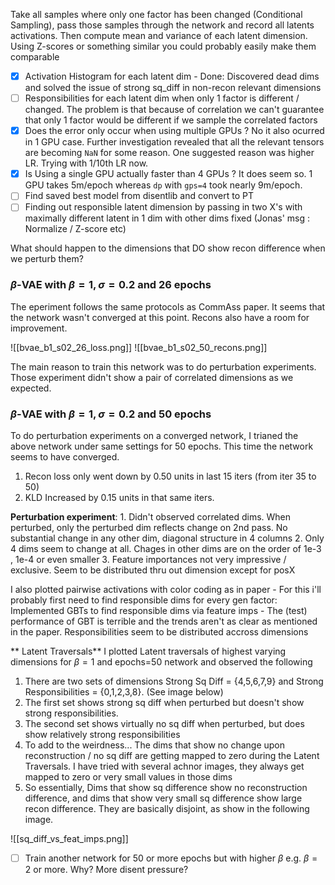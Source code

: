 Take all samples where only one factor has been changed (Conditional Sampling), pass those samples through the network and record all latents activations. Then compute mean and variance of each latent dimension. Using Z-scores or something similar you could probably easily make them comparable

- [x] Activation Histogram for each latent dim - Done: Discovered dead dims and solved the issue of strong sq_diff in non-recon relevant dimensions
- [ ] Responsibilities for each latent dim when only 1 factor is different / changed. The problem is that because of correlation we can't guarantee that only 1 factor would be different if we sample the correlated factors
- [x] Does the error only occur when using multiple GPUs ? No it also ocurred in 1 GPU case. Further investigation revealed that all the relevant tensors are becoming `NaN` for some reason. One suggested reason was higher LR. Trying with 1/10th LR now.
- [x] Is Using a single GPU actually faster than 4 GPUs ? It does seem so. 1 GPU takes 5m/epoch whereas `dp` with `gps=4` took nearly 9m/epoch.
- [ ] Find saved best model from disentlib and convert to PT
- [ ] Finding out responsible latent dimension by passing in two X's with maximally different latent in 1 dim with other dims fixed (Jonas' msg : Normalize / Z-score etc)

What should happen to the dimensions that DO show recon difference when we perturb them?






### $\beta$-VAE  with $\beta = 1, \sigma = 0.2$ and 26 epochs
The eperiment follows the same protocols as CommAss paper. It seems that the network wasn't converged at this point. Recons also have a room for improvement.

![[bvae_b1_s02_26_loss.png]]
![[bvae_b1_s02_50_recons.png]]

The main reason to train this network was to do perturbation experiments. Those experiment didn't show a pair of correlated dimensions as we expected.

### $\beta$-VAE  with $\beta = 1, \sigma = 0.2$ and 50 epochs

To do perturbation experiments on a converged network, I trianed the above network under same settings for 50 epochs. This time the network seems to have converged.
1. Recon loss only went down by 0.50 units in last 15 iters (from iter 35 to 50)
2. KLD Increased by 0.15 units in that same iters.

**Perturbation experiment**:
	1. Didn't observed correlated dims. When perturbed, only the perturbed dim reflects change on 2nd pass. No substantial change in any other dim, diagonal structure in 4 columns
	2. Only 4 dims seem to change at all. Chages in other dims are on the order of 1e-3 , 1e-4 or even smaller
	3. Feature importances not very impressive / exclusive. Seem to be distributed thru out dimension except for posX

I also plotted pairwise activations with color coding as in paper
	- For this i'll probably first need to find responsible dims for every gen factor: Implemented GBTs to find responsible dims via feature imps
	- The (test) performance of GBT is terrible and the trends aren't as clear as mentioned in the paper. Responsibilities seem to be distributed accross dimensions

** Latent Traversals**
I plotted Latent traversals of highest varying dimensions for $\beta=1$ and epochs=50 network and observed the following
1. There are two sets of dimensions Strong Sq Diff =  {4,5,6,7,9} and Strong Responsibilities = {0,1,2,3,8}. (See image below)
2. The first set shows strong sq diff when perturbed but doesn't show strong responsibilities. 
3. The second set shows virtually no sq diff when perturbed, but does show relatively strong responsibilities
4. To add to the weirdness... The dims that show no change upon reconstruction / no sq diff are getting mapped to zero during the Latent Traversals. I have tried with several achnor images, they always get mapped to zero or very small values in those dims
5. So essentially, Dims that show sq difference show no reconstruction difference, and dims that show very small sq difference show large recon difference. They are basically disjoint, as show in the following image.

![[sq_diff_vs_feat_imps.png]]

- [ ] Train another network for 50 or more epochs but with higher $\beta$ e.g. $\beta=2$ or more. Why? More disent pressure?